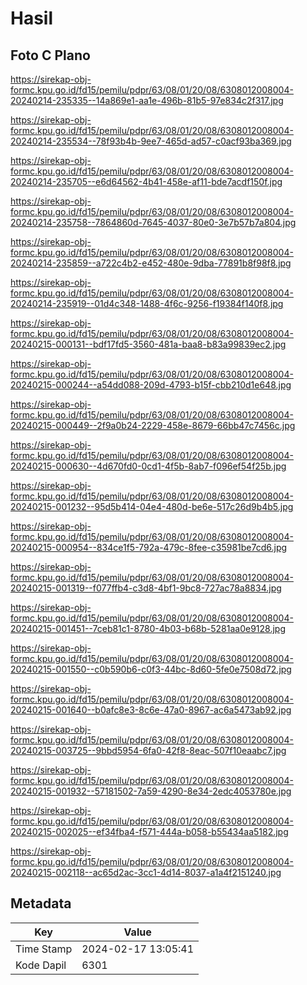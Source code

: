 # Hasil

## Foto C Plano

https://sirekap-obj-formc.kpu.go.id/fd15/pemilu/pdpr/63/08/01/20/08/6308012008004-20240214-235335--14a869e1-aa1e-496b-81b5-97e834c2f317.jpg

https://sirekap-obj-formc.kpu.go.id/fd15/pemilu/pdpr/63/08/01/20/08/6308012008004-20240214-235534--78f93b4b-9ee7-465d-ad57-c0acf93ba369.jpg

https://sirekap-obj-formc.kpu.go.id/fd15/pemilu/pdpr/63/08/01/20/08/6308012008004-20240214-235705--e6d64562-4b41-458e-af11-bde7acdf150f.jpg

https://sirekap-obj-formc.kpu.go.id/fd15/pemilu/pdpr/63/08/01/20/08/6308012008004-20240214-235758--7864860d-7645-4037-80e0-3e7b57b7a804.jpg

https://sirekap-obj-formc.kpu.go.id/fd15/pemilu/pdpr/63/08/01/20/08/6308012008004-20240214-235859--a722c4b2-e452-480e-9dba-77891b8f98f8.jpg

https://sirekap-obj-formc.kpu.go.id/fd15/pemilu/pdpr/63/08/01/20/08/6308012008004-20240214-235919--01d4c348-1488-4f6c-9256-f19384f140f8.jpg

https://sirekap-obj-formc.kpu.go.id/fd15/pemilu/pdpr/63/08/01/20/08/6308012008004-20240215-000131--bdf17fd5-3560-481a-baa8-b83a99839ec2.jpg

https://sirekap-obj-formc.kpu.go.id/fd15/pemilu/pdpr/63/08/01/20/08/6308012008004-20240215-000244--a54dd088-209d-4793-b15f-cbb210d1e648.jpg

https://sirekap-obj-formc.kpu.go.id/fd15/pemilu/pdpr/63/08/01/20/08/6308012008004-20240215-000449--2f9a0b24-2229-458e-8679-66bb47c7456c.jpg

https://sirekap-obj-formc.kpu.go.id/fd15/pemilu/pdpr/63/08/01/20/08/6308012008004-20240215-000630--4d670fd0-0cd1-4f5b-8ab7-f096ef54f25b.jpg

https://sirekap-obj-formc.kpu.go.id/fd15/pemilu/pdpr/63/08/01/20/08/6308012008004-20240215-001232--95d5b414-04e4-480d-be6e-517c26d9b4b5.jpg

https://sirekap-obj-formc.kpu.go.id/fd15/pemilu/pdpr/63/08/01/20/08/6308012008004-20240215-000954--834ce1f5-792a-479c-8fee-c35981be7cd6.jpg

https://sirekap-obj-formc.kpu.go.id/fd15/pemilu/pdpr/63/08/01/20/08/6308012008004-20240215-001319--f077ffb4-c3d8-4bf1-9bc8-727ac78a8834.jpg

https://sirekap-obj-formc.kpu.go.id/fd15/pemilu/pdpr/63/08/01/20/08/6308012008004-20240215-001451--7ceb81c1-8780-4b03-b68b-5281aa0e9128.jpg

https://sirekap-obj-formc.kpu.go.id/fd15/pemilu/pdpr/63/08/01/20/08/6308012008004-20240215-001550--c0b590b6-c0f3-44bc-8d60-5fe0e7508d72.jpg

https://sirekap-obj-formc.kpu.go.id/fd15/pemilu/pdpr/63/08/01/20/08/6308012008004-20240215-001640--b0afc8e3-8c6e-47a0-8967-ac6a5473ab92.jpg

https://sirekap-obj-formc.kpu.go.id/fd15/pemilu/pdpr/63/08/01/20/08/6308012008004-20240215-003725--9bbd5954-6fa0-42f8-8eac-507f10eaabc7.jpg

https://sirekap-obj-formc.kpu.go.id/fd15/pemilu/pdpr/63/08/01/20/08/6308012008004-20240215-001932--57181502-7a59-4290-8e34-2edc4053780e.jpg

https://sirekap-obj-formc.kpu.go.id/fd15/pemilu/pdpr/63/08/01/20/08/6308012008004-20240215-002025--ef34fba4-f571-444a-b058-b55434aa5182.jpg

https://sirekap-obj-formc.kpu.go.id/fd15/pemilu/pdpr/63/08/01/20/08/6308012008004-20240215-002118--ac65d2ac-3cc1-4d14-8037-a1a4f2151240.jpg


## Metadata

| Key        | Value               |
| ---------- | ------------------- |
| Time Stamp | 2024-02-17 13:05:41 |
| Kode Dapil | 6301                |



